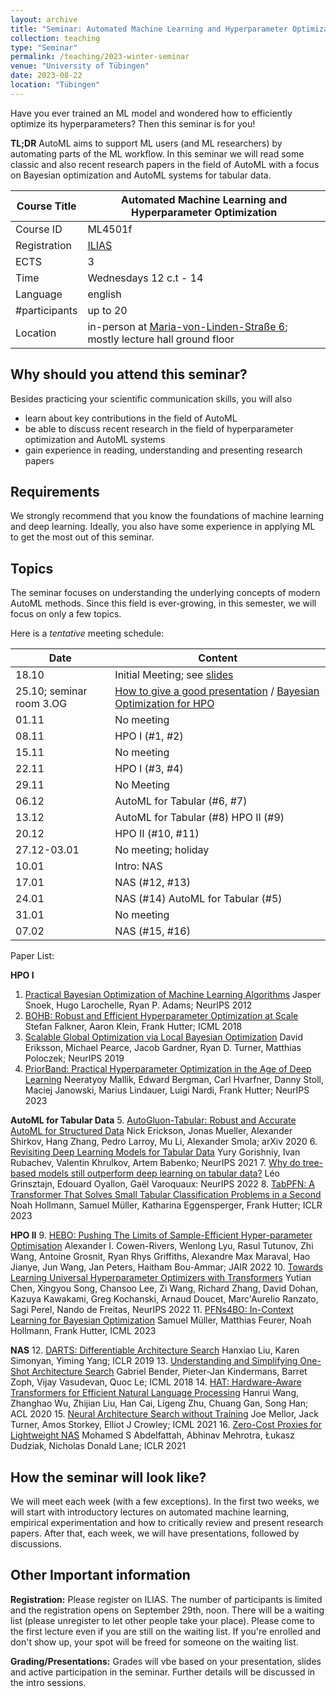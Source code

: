 ```yaml
---
layout: archive
title: "Seminar: Automated Machine Learning and Hyperparameter Optimization"
collection: teaching
type: "Seminar"
permalink: /teaching/2023-winter-seminar
venue: "University of Tübingen"
date: 2023-08-22
location: "Tübingen"
---
```


Have you ever trained an ML model and wondered how to efficiently optimize its hyperparameters? Then this seminar is for you!

**TL;DR** AutoML aims to support ML users (and ML researchers) by automating parts of the ML workflow. In this seminar we will read some classic and also recent research papers in the field of AutoML with a focus on Bayesian optimization and AutoML systems for tabular data. 

| Course Title | Automated Machine Learning and Hyperparameter Optimization                                                                                                                                                                                |
|--------------|-------------------------------------------------------------------------------------------------------------------------------------------------------------------------------------------------------------------------------------------|
| Course ID    | ML4501f                                                                                                                                                                                                                                   |
| Registration | [ILIAS](https://ovidius.uni-tuebingen.de/ilias3/goto.php?target=crs_4330955&client_id=pr02)                                                                                                                                               |
| ECTS         | 3                                                                                                                                                                                                                                         |
| Time         | Wednesdays 12 c.t - 14                                                                                                                                                                  |
| Language     | english                                                                                                                                                                                                                                   |
| #participants | up to 20                                                                                                                                                                                                                                  |
| Location     | in-person at [Maria-von-Linden-Straße 6](https://uni-tuebingen.de/einrichtungen/personalvertretungen-beratung-beauftragte/lageplaene/karte-c-sand-aussenbereiche-innenstadt/maria-von-linden-strasse-6/); mostly lecture hall ground floor |

Why should you attend this seminar?
---
Besides practicing your scientific communication skills, you will also 
  * learn about key contributions in the field of AutoML
  * be able to discuss recent research in the field of hyperparameter optimization and AutoML systems
  * gain experience in reading, understanding and presenting research papers 

Requirements
---
We strongly recommend that you know the foundations of machine learning and deep learning. Ideally, you also have some experience in applying ML to get the most out of this seminar.

Topics
---
The seminar focuses on understanding the underlying concepts of modern AutoML methods. Since this field is ever-growing, in this semester, we will focus on only a few topics. 

Here is a *tentative* meeting schedule: 

| Date                  | Content                                                                                                                                                                                                                                 |
|-----------------------|-----------------------------------------------------------------------------------------------------------------------------------------------------------------------------------------------------------------------------------------|
| 18.10                 | Initial Meeting; see [slides](https://keggensperger.github.io/files/2023_AutoMLSeminar_Intro.pdf)                                                                                                                                       |
| 25.10; seminar room 3.OG | [How to give a good presentation](https://keggensperger.github.io/files/2023_AutoMLSeminar_GoodPresentations.pdf) / [Bayesian Optimization for HPO](https://keggensperger.github.io/files/2023_AutoMLSeminar_Bayesian_Optimization.pdf) |
| 01.11                 | No meeting                                                                                                                                                                                                                              |
| 08.11                 | HPO I (#1, #2)                                                                                                                                                                                                                          |
| 15.11                 | No meeting                                                                                                                                                                                                                              |
| 22.11                 | HPO I (#3, #4)                                                                                                                                                                                                                          |
| 29.11                 | No Meeting                                                                                                                                                                                                                              |
| 06.12                 | AutoML for Tabular (#6, #7)                                                                                                                                                                                                             |
| 13.12                 | AutoML for Tabular (#8) HPO II (#9)                                                                                                                                                                                                     |
| 20.12                 | HPO II (#10, #11)                                                                                                                                                                                                                       |
| 27.12-03.01           | No meeting; holiday                                                                                                                                                                                                                     |
| 10.01                 | Intro: NAS                                                                                                                                                                                                                              |
| 17.01                 | NAS (#12, #13)                                                                                                                                                                                                                          |
| 24.01                 | NAS (#14) AutoML for Tabular (#5)                                                                                                                                                                                                       |
| 31.01                 | No meeting                                                                                                                                                                                                                              |
| 07.02                 | NAS (#15, #16)                                                                                                                                                                                                                          |


Paper List:

**HPO I**
1. [Practical Bayesian Optimization of Machine Learning Algorithms](https://papers.nips.cc/paper_files/paper/2012/file/05311655a15b75fab86956663e1819cd-Paper.pdf)
Jasper Snoek, Hugo Larochelle, Ryan P. Adams; NeurIPS 2012
2. [BOHB: Robust and Efficient Hyperparameter Optimization at Scale](https://proceedings.mlr.press/v80/falkner18a.html)
Stefan Falkner, Aaron Klein, Frank Hutter; ICML 2018
3. [Scalable Global Optimization via Local Bayesian Optimization](https://proceedings.neurips.cc/paper/2019/hash/6c990b7aca7bc7058f5e98ea909e924b-Abstract.html)
David Eriksson, Michael Pearce, Jacob Gardner, Ryan D. Turner, Matthias Poloczek; NeurIPS 2019
4. [PriorBand: Practical Hyperparameter Optimization in the Age of Deep Learning](https://arxiv.org/abs/2306.12370)
Neeratyoy Mallik, Edward Bergman, Carl Hvarfner, Danny Stoll, Maciej Janowski, Marius Lindauer, Luigi Nardi, Frank Hutter; NeurIPS 2023

**AutoML for Tabular Data**
5. [AutoGluon-Tabular: Robust and Accurate AutoML for Structured Data](https://arxiv.org/abs/2003.06505)
Nick Erickson, Jonas Mueller, Alexander Shirkov, Hang Zhang, Pedro Larroy, Mu Li, Alexander Smola; arXiv 2020 
6. [Revisiting Deep Learning Models for Tabular Data](https://proceedings.neurips.cc/paper/2021/hash/9d86d83f925f2149e9edb0ac3b49229c-Abstract.html)
Yury Gorishniy, Ivan Rubachev, Valentin Khrulkov, Artem Babenko; NeurIPS 2021
7. [Why do tree-based models still outperform deep learning on tabular data?](https://proceedings.neurips.cc/paper_files/paper/2022/file/0378c7692da36807bdec87ab043cdadc-Supplemental-Datasets_and_Benchmarks.pdf)
Léo Grinsztajn, Edouard Oyallon, Gaël Varoquaux: NeurIPS 2022
8. [TabPFN: A Transformer That Solves Small Tabular Classification Problems in a Second](https://openreview.net/forum?id=cp5PvcI6w8_)
Noah Hollmann, Samuel Müller, Katharina Eggensperger, Frank Hutter; ICLR 2023


**HPO II**
9.  [HEBO: Pushing The Limits of Sample-Efficient Hyper-parameter Optimisation](https://dl.acm.org/doi/abs/10.1613/jair.1.13643)
Alexander I. Cowen-Rivers, Wenlong Lyu, Rasul Tutunov, Zhi Wang, Antoine Grosnit, Ryan Rhys Griffiths, Alexandre Max Maraval, Hao Jianye, Jun Wang, Jan Peters, Haitham Bou-Ammar; JAIR 2022
10. [Towards Learning Universal Hyperparameter Optimizers with Transformers](https://proceedings.neurips.cc/paper_files/paper/2022/hash/cf6501108fced72ee5c47e2151c4e153-Abstract-Conference.html)
Yutian Chen, Xingyou Song, Chansoo Lee, Zi Wang, Richard Zhang, David Dohan, Kazuya Kawakami, Greg Kochanski, Arnaud Doucet, Marc'Aurelio Ranzato, Sagi Perel, Nando de Freitas, NeurIPS 2022
11. [PFNs4BO: In-Context Learning for Bayesian Optimization](https://proceedings.mlr.press/v202/muller23a.html)
Samuel Müller, Matthias Feurer, Noah Hollmann, Frank Hutter, ICML 2023

**NAS**
12. [DARTS: Differentiable Architecture Search](https://openreview.net/forum?id=S1eYHoC5FX)
Hanxiao Liu, Karen Simonyan, Yiming Yang; ICLR 2019
13. [Understanding and Simplifying One-Shot Architecture Search](https://proceedings.mlr.press/v80/bender18a.html)
Gabriel Bender, Pieter-Jan Kindermans, Barret Zoph, Vijay Vasudevan, Quoc Le; ICML 2018
14. [HAT: Hardware-Aware Transformers for Efficient Natural Language Processing](https://arxiv.org/abs/2005.14187)
Hanrui Wang, Zhanghao Wu, Zhijian Liu, Han Cai, Ligeng Zhu, Chuang Gan, Song Han; ACL 2020
15. [Neural Architecture Search without Training](http://proceedings.mlr.press/v139/mellor21a.html)
Joe Mellor, Jack Turner, Amos Storkey, Elliot J Crowley; ICML 2021
16. [Zero-Cost Proxies for Lightweight NAS](https://openreview.net/forum?id=0cmMMy8J5q)
Mohamed S Abdelfattah, Abhinav Mehrotra, Łukasz Dudziak, Nicholas Donald Lane; ICLR 2021

How the seminar will look like?
---

We will meet each week (with a few exceptions). In the first two weeks, we will start with introductory lectures on automated machine learning, empirical experimentation and how to critically review and present research papers. After that, each week, we will have presentations, followed by discussions.

Other Important information
---

**Registration:** Please register on ILIAS. The number of participants is limited and the registration opens on September 29th, noon. 
There will be a waiting list (please unregister to let other people take your place). 
Please come to the first lecture even if you are still on the waiting list. If you're enrolled and don't show up, your spot will be freed for someone on the waiting list.

**Grading/Presentations:** Grades will vbe based on your presentation, slides and active participation in the seminar. Further details will be discussed in the intro sessions.


 

